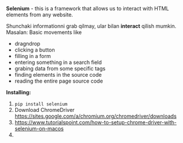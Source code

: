 **Selenium** - this is a framework that allows us 
to interact with HTML elements from any website.

Shunchaki informationni grab qilmay, 
ular bilan **interact** qilish mumkin.
Masalan: Basic movements like 
- dragndrop
- clicking a button
- filling in a form
- entering something in a search field 
- grabing data from some specific tags
- finding elements in the source code
- reading the entire page source code

**Installing:**

1. `pip install selenium`
2. Download ChromeDriver https://sites.google.com/a/chromium.org/chromedriver/downloads
3. https://www.tutorialspoint.com/how-to-setup-chrome-driver-with-selenium-on-macos
4. 
